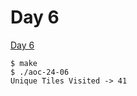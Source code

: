 # Day 6

[Day 6][]

```
$ make
$ ./aoc-24-06
Unique Tiles Visited -> 41
```

[Day 6]: <https://adventofcode.com/2024/day/6>
